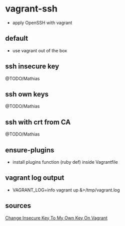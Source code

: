 # vagrant-ssh

- apply OpenSSH with vagrant

## default

- use vagrant out of the box

## ssh insecure key

@TODO/Mathias

## ssh own keys

@TODO/Mathias

## ssh with crt from CA

@TODO/Mathias

## ensure-plugins

- install plugins function (ruby def) inside Vagrantfile

## vagrant log output

- VAGRANT_LOG=info vagrant up &>/tmp/vagrant.log

## sources

[Change Insecure Key To My Own Key On Vagrant](http://ermaker.github.io/blog/2015/11/18/change-insecure-key-to-my-own-key-on-vagrant.html)
